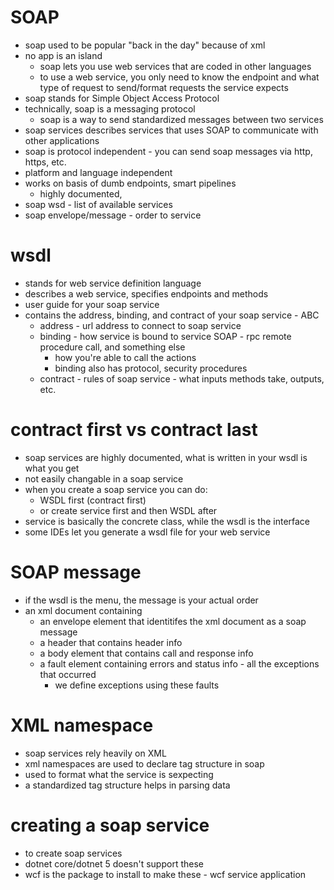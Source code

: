 # SOAP
- soap used to be popular "back in the day" because of xml
- no app is an island
    - soap lets you use web services that are coded in other languages
    - to use a web service, you only need to know the endpoint and what type of request to send/format requests the service expects
- soap stands for Simple Object Access Protocol
- technically, soap is a messaging protocol
    - soap is a way to send standardized messages between two services
- soap services describes services that uses SOAP to communicate with other applications
- soap is protocol independent - you can send soap messages via http, https, etc.
- platform and language independent
- works on basis of dumb endpoints, smart pipelines
    - highly documented, 
- soap wsd - list of available services
- soap envelope/message - order to service

# wsdl
- stands for web service definition language
- describes a web service, specifies endpoints and methods
- user guide for your soap service
- contains the address, binding, and contract of your soap service - ABC
    - address - url address to connect to soap service
    - binding - how service is bound to service SOAP - rpc remote procedure call, and something else
        - how you're able to call the actions
        - binding also has protocol, security procedures
    - contract - rules of soap service - what inputs methods take, outputs, etc.

# contract first vs contract last
- soap services are highly documented, what is written in your wsdl is what you get
- not easily changable in a soap service
- when you create a soap service you can do:
    - WSDL first (contract first)
    - or create service first and then WSDL after
- service is basically the concrete class, while the wsdl is the interface
- some IDEs let you generate a wsdl file for your web service

# SOAP message
- if the wsdl is the menu, the message is your actual order
- an xml document containing
    - an envelope element that identitifes the xml document as a soap message
    - a header that contains header info
    - a body element that contains call and response info
    - a fault element containing errors and status info - all the exceptions that occurred
        - we define exceptions using these faults

# XML namespace
- soap services rely heavily on XML
- xml namespaces are used to declare tag structure in soap
- used to format what the service is sexpecting
- a standardized tag structure helps in parsing data

# creating a soap service
- to create soap services
- dotnet core/dotnet 5 doesn't support these
- wcf is the package to install to make these - wcf service application

